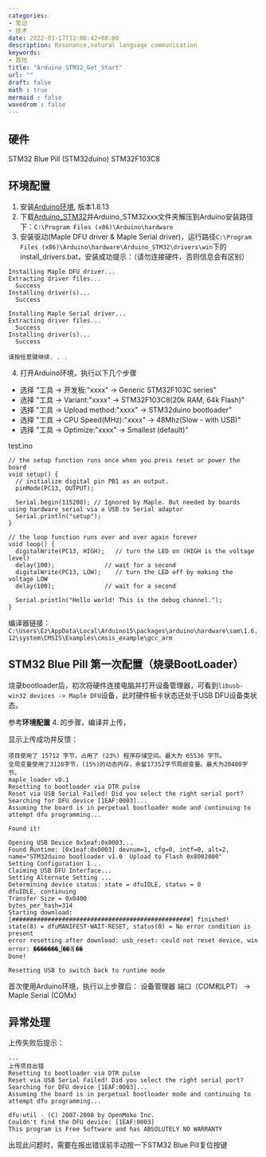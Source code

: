 ```yaml
---
categories:
- 笔记
- 技术
date: 2022-03-17T13:06:42+08:00
description: Resonance,natural language communication
keywords:
- 其他
title: "Arduino_STM32_Get_Start"
url: ""
draft: false
math : true
mermaid : false
wavedrom : false
---
```


## 硬件

STM32 Blue Pill (STM32duino) STM32F103C8

## 环境配置

1. 安装[Arduino环境](https://www.arduino.cc/en/software/OldSoftwareReleases), 版本1.8.13
2. 下载[Arduino_STM32](https://github.com/rogerclarkmelbourne/Arduino_STM32/releases/tag/v1.0.0)并Arduino_STM32xxx文件夹解压到Arduino安装路径下：```C:\Program Files (x86)\Arduino\hardware```
3. 安装驱动(Maple DFU driver & Maple Serial driver)，运行路径```C:\Program Files (x86)\Arduino\hardware\Arduino_STM32\drivers\win```下的install_drivers.bat，安装成功提示：（请勿连接硬件，否则信息会有区别）

```
Installing Maple DFU driver...
Extracting driver files...
  Success
Installing driver(s)...
  Success

Installing Maple Serial driver...
Extracting driver files...
  Success
Installing driver(s)...
  Success

请按任意键继续. . .
```

4. 打开Arduino环境，执行以下几个步骤

* 选择 "工具 -> 开发板:"xxxx" -> Generic STM32F103C series"
* 选择 "工具 -> Variant:"xxxx" -> STM32F103C8(20k RAM, 64k Flash)"
* 选择 "工具 -> Upload method:"xxxx" -> STM32duino bootloader"
* 选择 "工具 -> CPU Speed(MHz):"xxxx" -> 48Mhz(Slow - with USB)"
* 选择 "工具 -> Optimize:"xxxx" -> Smallest (default)"

test.ino
```
// the setup function runs once when you press reset or power the board
void setup() {
  // initialize digital pin PB1 as an output.
  pinMode(PC13, OUTPUT);

  Serial.begin(115200); // Ignored by Maple. But needed by boards using hardware serial via a USB to Serial adaptor
  Serial.println("setup");
}

// the loop function runs over and over again forever
void loop() {
  digitalWrite(PC13, HIGH);   // turn the LED on (HIGH is the voltage level)
  delay(100);              // wait for a second
  digitalWrite(PC13, LOW);    // turn the LED off by making the voltage LOW
  delay(100);              // wait for a second

  Serial.println("Hello world! This is the debug channel.");
}
```

编译器链接：```C:\Users\Ez\AppData\Local\Arduino15\packages\arduino\hardware\sam\1.6.12\system\CMSIS\Examples\cmsis_example\gcc_arm```

## STM32 Blue Pill 第一次配置（烧录BootLoader）

烧录bootloader后，初次将硬件连接电脑并打开设备管理器，可看到```libusb-win32 devices -> Maple DFU```设备，此时硬件板卡状态还处于USB DFU设备类状态。

参考**环境配置** 4. 的步骤，编译并上传，

显示上传成功并反馈：

```
项目使用了 15712 字节，占用了 (23%) 程序存储空间。最大为 65536 字节。
全局变量使用了3128字节，(15%)的动态内存，余留17352字节局部变量。最大为20480字节。
maple_loader v0.1
Resetting to bootloader via DTR pulse
Reset via USB Serial Failed! Did you select the right serial port?
Searching for DFU device [1EAF:0003]...
Assuming the board is in perpetual bootloader mode and continuing to attempt dfu programming...

Found it!

Opening USB Device 0x1eaf:0x0003...
Found Runtime: [0x1eaf:0x0003] devnum=1, cfg=0, intf=0, alt=2, name="STM32duino bootloader v1.0  Upload to Flash 0x8002000"
Setting Configuration 1...
Claiming USB DFU Interface...
Setting Alternate Setting ...
Determining device status: state = dfuIDLE, status = 0
dfuIDLE, continuing
Transfer Size = 0x0400
bytes_per_hash=314
Starting download: [##################################################] finished!
state(8) = dfuMANIFEST-WAIT-RESET, status(0) = No error condition is present
error resetting after download: usb_reset: could not reset device, win error: ָ�������ڵ��豸��
Done!

Resetting USB to switch back to runtime mode
```

首次使用Arduino环境，执行以上步骤后：
设备管理器 端口（COM和LPT） -> Maple Serial (COMx)

## 异常处理

上传失败后提示：

```
...
上传项目出错
Resetting to bootloader via DTR pulse
Reset via USB Serial Failed! Did you select the right serial port?
Searching for DFU device [1EAF:0003]...
Assuming the board is in perpetual bootloader mode and continuing to attempt dfu programming...

dfu-util - (C) 2007-2008 by OpenMoko Inc.
Couldn't find the DFU device: [1EAF:0003]
This program is Free Software and has ABSOLUTELY NO WARRANTY
```

出现此问题时，需要在报出错误前手动按一下STM32 Blue Pill复位按键